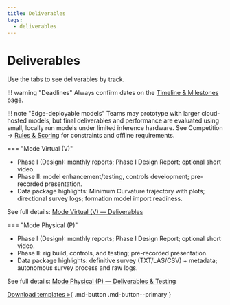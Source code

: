 ```yaml
---
title: Deliverables
tags:
  - deliverables
---
```


# Deliverables

Use the tabs to see deliverables by track.

!!! warning "Deadlines"
    Always confirm dates on the [Timeline & Milestones](../competition/timeline.md) page.

!!! note "Edge-deployable models"
    Teams may prototype with larger cloud-hosted models, but final deliverables and performance are evaluated using small, locally run models under limited inference hardware. See Competition → [Rules & Scoring](../competition/rules-scoring.md) for constraints and offline requirements.

=== "Mode Virtual (V)"

- Phase I (Design): monthly reports; Phase I Design Report; optional short video.
- Phase II: model enhancement/testing, controls development; pre-recorded presentation.
- Data package highlights: Minimum Curvature trajectory with plots; directional survey logs; formation model import readiness.

See full details: [Mode Virtual (V) — Deliverables](group-a/deliverables.md)

=== "Mode Physical (P)"

- Phase I (Design): monthly reports; Phase I Design Report; optional short video.
- Phase II: rig build, controls, and testing; pre-recorded presentation.
- Data package highlights: definitive survey (TXT/LAS/CSV) + metadata; autonomous survey process and raw logs.

See full details: [Mode Physical (P) — Deliverables & Testing](group-b/deliverables.md)

[Download templates »](../resources/downloads.md){ .md-button .md-button--primary }
